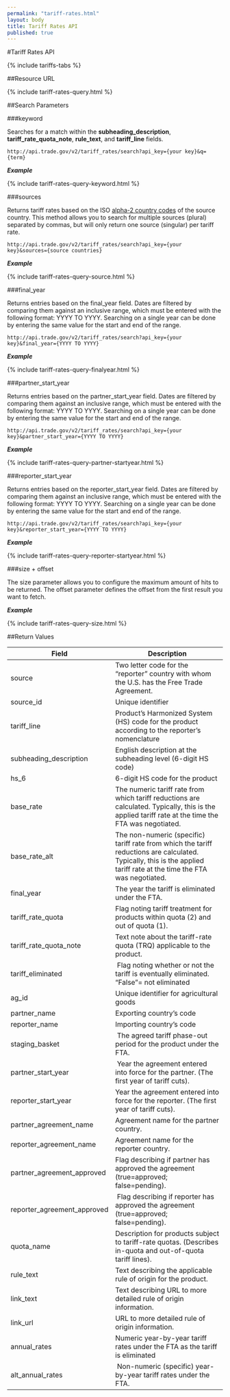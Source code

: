 ```yaml
---
permalink: "tariff-rates.html"
layout: body
title: Tariff Rates API
published: true
---
```


#Tariff Rates API

{% include tariffs-tabs %}

##Resource URL

{% include tariff-rates-query.html %}

##Search Parameters

###keyword

Searches for a match within the **subheading_description**, **tariff_rate_quota_note**, **rule_text**, and **tariff_line** fields.

    http://api.trade.gov/v2/tariff_rates/search?api_key={your key}&q={term}

**_Example_**

{% include tariff-rates-query-keyword.html %}

<!---    
**_Example_**

[http://api.trade.gov/v2/tariff_rates/search?q=horses](http://api.trade.gov/v2/tariff_rates/search?q=horses)
-->

###sources

Returns tariff rates based on the ISO [alpha-2 country codes](http://www.iso.org/iso/home/standards/country_codes/country_names_and_code_elements.htm) of the source country.  This method allows you to search for multiple sources (plural) separated by commas, but will only return one source (singular) per tariff rate.

	http://api.trade.gov/v2/tariff_rates/search?api_key={your key}&sources={source countries}

**_Example_**

{% include tariff-rates-query-source.html %}

<!---    
**_Example_**

[http://api.trade.gov/v2/tariff_rates/search?sources=GT,AU](http://api.trade.gov/v2/tariff_rates/search?sources=GT,AU)
-->

###final_year

Returns entries based on the final_year field.  Dates are filtered by comparing them against an inclusive range, which must be entered with the following format:  YYYY TO YYYY.  Searching on a single year can be done by entering the same value for the start and end of the range.


    http://api.trade.gov/v2/tariff_rates/search?api_key={your key}&final_year={YYYY TO YYYY}

**_Example_**

{% include tariff-rates-query-finalyear.html %}

<!---    
**_Example_**

[http://api.trade.gov/v2/tariff_rates/search?final_year=2005 TO 2006](http://api.trade.gov/v2/tariff_rates/search?final_year=2005 TO 2006)
-->

###partner_start_year

Returns entries based on the partner_start_year field.  Dates are filtered by comparing them against an inclusive range, which must be entered with the following format:  YYYY TO YYYY.  Searching on a single year can be done by entering the same value for the start and end of the range.

    http://api.trade.gov/v2/tariff_rates/search?api_key={your key}&partner_start_year={YYYY TO YYYY}

**_Example_**

{% include tariff-rates-query-partner-startyear.html %}

<!---    
**_Example_**

[http://api.trade.gov/v2/tariff_rates/search?partner_start_year=2005 TO 2006](http://api.trade.gov/v2/tariff_rates/search?partner_start_year=2005 TO 2006)
-->

###reporter_start_year

Returns entries based on the reporter_start_year field.  Dates are filtered by comparing them against an inclusive range, which must be entered with the following format:  YYYY TO YYYY.  Searching on a single year can be done by entering the same value for the start and end of the range.

	http://api.trade.gov/v2/tariff_rates/search?api_key={your key}&reporter_start_year={YYYY TO YYYY}

**_Example_**

{% include tariff-rates-query-reporter-startyear.html %}

<!---    
**_Example_**

[http://api.trade.gov/v2/tariff_rates/search?reporter_start_year=2005 TO 2006](http://api.trade.gov/v2/tariff_rates/search?reporter_start_year=2005 TO 2006)
-->

###size + offset

The size parameter allows you to configure the maximum amount of hits to be returned. The offset parameter defines the offset from the first result you want to fetch.

**_Example_**

{% include tariff-rates-query-size.html %}

<!---    
**_Example_**

[http://api.trade.gov/v2/tariff_rates/search?size=1&offset=1](http://api.trade.gov/v2/tariff_rates/search?size=1&offset=1)
-->

##Return Values

| Field                        | Description                             |
| ------------------           | --------------------------------------- |
| source                       |    Two letter code for the “reporter” country with whom the U.S. has the Free Trade Agreement.   |
| source_id                    | Unique identifier            |
| tariff_line         	       | Product’s Harmonized System (HS) code for the product according to the reporter’s nomenclature |
| subheading_description       |  English description at the subheading level (6-digit HS code)  |
| hs_6                         | 6-digit HS code for the product |
| base_rate                    | The numeric tariff rate from which tariff reductions are calculated.  Typically, this is the applied tariff rate at the time the FTA was negotiated. |
| base_rate_alt                |    The non-numeric (specific) tariff rate from which the tariff reductions are calculated.  Typically, this is the applied tariff rate at the time the FTA was negotiated.     |
| final_year                   |   The year the tariff is eliminated under the FTA.    |
| tariff_rate_quota            |   Flag noting tariff treatment for products within quota (2) and out of quota (1).    |
| tariff_rate_quota_note       |   Text note about the tariff-rate quota (TRQ) applicable to the product.    |
| tariff_eliminated            |    Flag noting whether or not the tariff is eventually eliminated.  “False”= not eliminated    |
| ag_id                        |   Unique identifier for agricultural goods    |
| partner_name                 |    Exporting country’s code   |
| reporter_name                |    Importing country’s code   |
| staging_basket               |     The agreed tariff phase-out period for the product under the FTA.   |
| partner_start_year           |    Year the agreement entered into force for the partner.  (The first year of tariff cuts).    |
| reporter_start_year          |   Year the agreement entered into force for the reporter.  (The first year of tariff cuts).    |
| partner_agreement_name       |   Agreement name for the partner country.    |
| reporter_agreement_name      |   Agreement name for the reporter country.    |
| partner_agreement_approved   |   Flag describing if partner has approved the agreement (true=approved; false=pending).    |
| reporter_agreement_approved  |    Flag describing if reporter has approved the agreement (true=approved; false=pending).    |
| quota_name                   |   Description for products subject to tariff-rate quotas.  (Describes in-quota and out-of-quota tariff lines).    |
| rule_text                    |   Text describing the applicable rule of origin for the product.    |
| link_text                    |   Text describing URL to more detailed rule of origin information.    |
| link_url                     |    URL to more detailed rule of origin information.   |
| annual_rates                 |  Numeric year-by-year tariff rates under the FTA as the tariff is eliminated    |
| alt_annual_rates             |    Non-numeric (specific) year-by-year tariff rates under the FTA.    |

